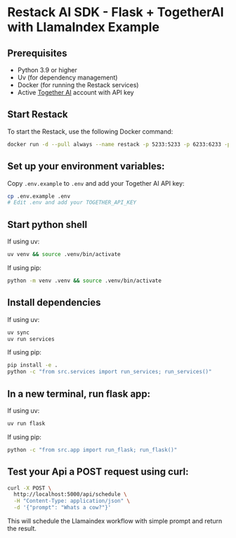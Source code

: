 # Restack AI SDK - Flask + TogetherAI with LlamaIndex Example

## Prerequisites

- Python 3.9 or higher
- Uv (for dependency management)
- Docker (for running the Restack services)
- Active [Together AI](https://together.ai) account with API key

## Start Restack

To start the Restack, use the following Docker command:

```bash
docker run -d --pull always --name restack -p 5233:5233 -p 6233:6233 -p 7233:7233 -p 9233:9233 ghcr.io/restackio/restack:main
```

## Set up your environment variables:

Copy `.env.example` to `.env` and add your Together AI API key:

```bash
cp .env.example .env
# Edit .env and add your TOGETHER_API_KEY
```

## Start python shell

If using uv:

```bash
uv venv && source .venv/bin/activate
```

If using pip:

```bash
python -m venv .venv && source .venv/bin/activate
```

## Install dependencies

If using uv:

```bash
uv sync
uv run services
```

If using pip:

```bash
pip install -e .
python -c "from src.services import run_services; run_services()"
```

## In a new terminal, run flask app:

If using uv:

```bash
uv run flask
```

If using pip:

```bash
python -c "from src.app import run_flask; run_flask()"
```

## Test your Api a POST request using curl:

```bash
curl -X POST \
  http://localhost:5000/api/schedule \
  -H "Content-Type: application/json" \
  -d '{"prompt": "Whats a cow?"}'
```

This will schedule the Llamaindex workflow with simple prompt and return the result.

